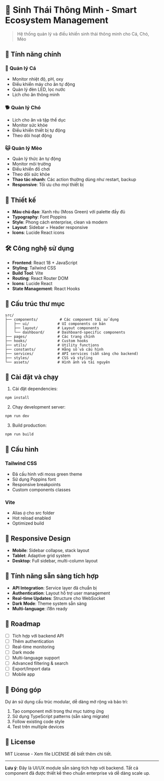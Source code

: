 # 🌱 Sinh Thái Thông Minh - Smart Ecosystem Management

> Hệ thống quản lý và điều khiển sinh thái thông minh cho Cá, Chó, Mèo

## 🎯 **Tính năng chính**

### 🐠 **Quản lý Cá**
- Monitor nhiệt độ, pH, oxy
- Điều khiển máy cho ăn tự động
- Quản lý đèn LED, lọc nước
- Lịch cho ăn thông minh

### 🐕 **Quản lý Chó**
- Lịch cho ăn và tập thể dục
- Monitor sức khỏe
- Điều khiển thiết bị tự động
- Theo dõi hoạt động

### 🐱 **Quản lý Mèo**
- Quản lý thức ăn tự động
- Monitor môi trường
- Điều khiển đồ chơi
- Theo dõi sức khỏe  
- **Thao tác nhanh**: Các action thường dùng như restart, backup
- **Responsive**: Tối ưu cho mọi thiết bị

## 🎨 Thiết kế

- **Màu chủ đạo**: Xanh rêu (Moss Green) với palette đầy đủ
- **Typography**: Font Poppins
- **Style**: Phong cách enterprise, clean và modern
- **Layout**: Sidebar + Header responsive
- **Icons**: Lucide React icons

## 🛠️ Công nghệ sử dụng

- **Frontend**: React 18 + JavaScript
- **Styling**: Tailwind CSS
- **Build Tool**: Vite
- **Routing**: React Router DOM
- **Icons**: Lucide React
- **State Management**: React Hooks

## 📁 Cấu trúc thư mục

```
src/
├── components/          # Các component tái sử dụng
│   ├── ui/             # UI components cơ bản
│   ├── layout/         # Layout components
│   └── dashboard/      # Dashboard-specific components
├── pages/              # Các trang chính
├── hooks/              # Custom hooks
├── utils/              # Utility functions
├── constants/          # Hằng số và cấu hình
├── services/           # API services (sẵn sàng cho backend)
├── styles/             # CSS và styling
└── assets/             # Hình ảnh và tài nguyên
```

## 🚀 Cài đặt và chạy

1. Cài đặt dependencies:
```bash
npm install
```

2. Chạy development server:
```bash
npm run dev
```

3. Build production:
```bash
npm run build
```

## 🔧 Cấu hình

### Tailwind CSS
- Đã cấu hình với moss green theme
- Sử dụng Poppins font
- Responsive breakpoints
- Custom components classes

### Vite
- Alias `@` cho src folder
- Hot reload enabled
- Optimized build

## 📱 Responsive Design

- **Mobile**: Sidebar collapse, stack layout
- **Tablet**: Adaptive grid system
- **Desktop**: Full sidebar, multi-column layout

## 🔮 Tính năng sẵn sàng tích hợp

- **API Integration**: Service layer đã chuẩn bị
- **Authentication**: Layout hỗ trợ user management
- **Real-time Updates**: Structure cho WebSocket
- **Dark Mode**: Theme system sẵn sàng
- **Multi-language**: i18n ready

## 🎯 Roadmap

- [ ] Tích hợp với backend API
- [ ] Thêm authentication
- [ ] Real-time monitoring
- [ ] Dark mode
- [ ] Multi-language support
- [ ] Advanced filtering & search
- [ ] Export/Import data
- [ ] Mobile app

## 🤝 Đóng góp

Dự án sử dụng cấu trúc modular, dễ dàng mở rộng và bảo trì:
1. Tạo component mới trong thư mục tương ứng
2. Sử dụng TypeScript patterns (sẵn sàng migrate)
3. Follow existing code style
4. Test trên multiple devices

## 📄 License

MIT License - Xem file LICENSE để biết thêm chi tiết.

---

**Lưu ý**: Đây là UI/UX module sẵn sàng tích hợp với backend. Tất cả component đã được thiết kế theo chuẩn enterprise và dễ dàng scale up.
